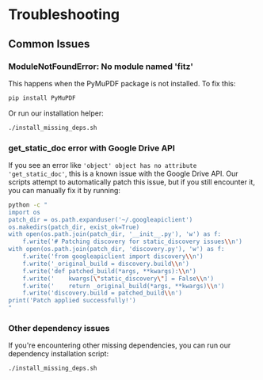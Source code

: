 # Troubleshooting

## Common Issues

### ModuleNotFoundError: No module named 'fitz'

This happens when the PyMuPDF package is not installed. To fix this:

```bash
pip install PyMuPDF
```

Or run our installation helper:

```bash
./install_missing_deps.sh
```

### get_static_doc error with Google Drive API

If you see an error like `'object' object has no attribute 'get_static_doc'`, this is a known issue with the Google Drive API. Our scripts attempt to automatically patch this issue, but if you still encounter it, you can manually fix it by running:

```bash
python -c "
import os
patch_dir = os.path.expanduser('~/.googleapiclient')
os.makedirs(patch_dir, exist_ok=True)
with open(os.path.join(patch_dir, '__init__.py'), 'w') as f:
    f.write('# Patching discovery for static_discovery issues\\n')
with open(os.path.join(patch_dir, 'discovery.py'), 'w') as f:
    f.write('from googleapiclient import discovery\\n')
    f.write('_original_build = discovery.build\\n')
    f.write('def patched_build(*args, **kwargs):\\n')
    f.write('    kwargs[\"static_discovery\"] = False\\n')
    f.write('    return _original_build(*args, **kwargs)\\n')
    f.write('discovery.build = patched_build\\n')
print('Patch applied successfully!')
"
```

### Other dependency issues

If you're encountering other missing dependencies, you can run our dependency installation script:

```bash
./install_missing_deps.sh
```
